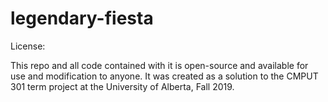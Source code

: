 # legendary-fiesta

License:

This repo and all code contained with it is open-source and available for use and modification to anyone. It was created as a solution to the CMPUT 301 term project at the University of Alberta, Fall 2019.
